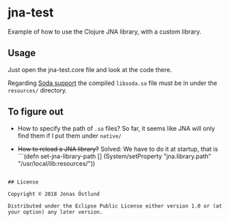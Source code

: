 # jna-test

Example of how to use the Clojure JNA library, with a custom library.

## Usage

Just open the jna-test.core file and look at the code there.

Regarding [Soda support](https://github.com/jonasseglare/soda-cpp) the compiled ```libsoda.so``` file must be in under the ```resources/``` directory.

## To figure out

  * How to specify the path of ```.so``` files? So far, it seems like JNA will only find them if I put them under ```native/```

  * ~~How to reload a JNA library?~~ Solved: We have to do it at startup, that is ```(defn set-jna-library-path []
  (System/setProperty "jna.library.path" "/usr/local/lib:resources/"))
```

## License

Copyright © 2018 Jonas Östlund

Distributed under the Eclipse Public License either version 1.0 or (at
your option) any later version.
